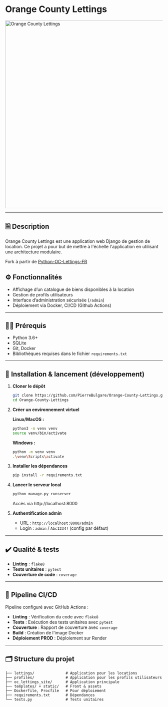 # Orange County Lettings

<img src="https://i.postimg.cc/MHm1vfhD/1689880374259-Orange-County-Lettings-Ad.png" alt="Orange County Lettings" width="600"/>

---

## 🗎 Description

Orange County Lettings est une application web Django de gestion de location.
Ce projet a pour but de mettre à l'échelle l'application en utilisant une architecture modulaire.

Fork à partir de [Python-OC-Lettings-FR](https://github.com/OpenClassrooms-Student-Center/Python-OC-Lettings-FR)

## ⚙️ Fonctionnalités

- Affichage d’un catalogue de biens disponibles à la location
- Gestion de profils utilisateurs
- Interface d’administration sécurisée (`/admin`)
- Déploiement via Docker, CI/CD (Github Actions)

---

## 🧑‍💻 Prérequis

- Python 3.6+
- SQLite
- Git, Docker
- Bibliothèques requises dans le fichier `requirements.txt`

---

## 🚀 Installation & lancement (développement)

1. **Cloner le dépôt**
   ```bash
   git clone https://github.com/PierreBulgare/Orange-County-Lettings.git
   cd Orange-County-Lettings
   ```
2. **Créer un environnement virtuel**
   
   **Linux/MacOS :**
   ```bash
   python3 -m venv venv
   source venv/bin/activate
   ```
   **Windows :**
   ```bash
   python -m venv venv
   .\venv\Scripts\activate
   ```
3. **Installer les dépendances**
   ```bash
   pip install -r requirements.txt
   ```
4. **Lancer le serveur local**
   ```bash
   python manage.py runserver
   ```
   Accès via http://localhost:8000
5. **Authentification admin**
   - URL : `http://localhost:8000/admin`
   - Login : `admin` / `Abc1234!` (config par défaut)

---

## ✔️ Qualité & tests

- **Linting** : `flake8`
- **Tests unitaires** : `pytest`
- **Couverture de code** : `coverage`

---

## 🔁 Pipeline CI/CD

Pipeline configuré avec GitHub Actions :
- **Linting** : Vérification du code avec `flake8`
- **Tests** : Exécution des tests unitaires avec `pytest`
- **Couverture** : Rapport de couverture avec `coverage`
- **Build** : Création de l'image Docker
- **Déploiement PROD** : Déploiement sur Render

---

## 🗂️ Structure du projet

```
├── lettings/              # Application pour les locations
├── profiles/              # Application pour les profils utilisateurs
├── oc_lettings_site/      # Application principale
├── templates/ + static/   # Front & assets
├── Dockerfile, Procfile   # Pour déploiement
├── requirements.txt       # Dépendances
└── tests.py               # Tests unitaires
```
